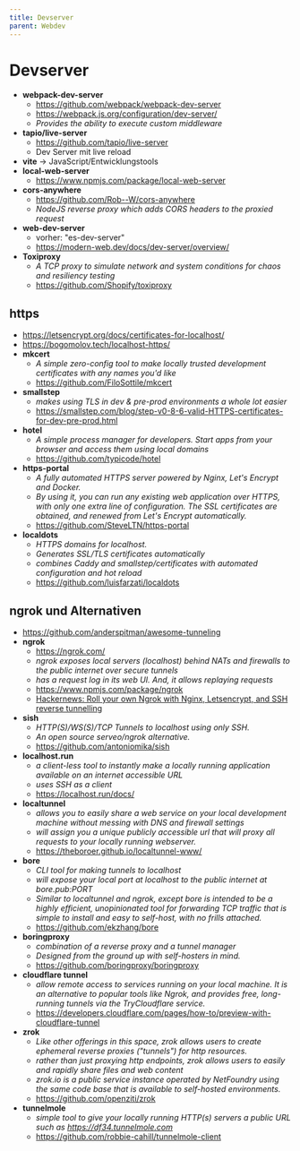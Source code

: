 ```yaml
---
title: Devserver
parent: Webdev
---
```


# Devserver
- **webpack-dev-server**
  - <https://github.com/webpack/webpack-dev-server>
  - <https://webpack.js.org/configuration/dev-server/>
  - *Provides the ability to execute custom middleware*
- **tapio/live-server**
  - <https://github.com/tapio/live-server>
  - Dev Server mit live reload
- **vite** → JavaScript/Entwicklungstools
- **local-web-server**
  - <https://www.npmjs.com/package/local-web-server>
- **cors-anywhere**
  - <https://github.com/Rob--W/cors-anywhere>
  - *NodeJS reverse proxy which adds CORS headers to the proxied request*
- **web-dev-server**
  - vorher: "es-dev-server"
  - <https://modern-web.dev/docs/dev-server/overview/>
- **Toxiproxy**
  - *A TCP proxy to simulate network and system conditions for chaos and resiliency testing* 
  - <https://github.com/Shopify/toxiproxy> 


## https
- <https://letsencrypt.org/docs/certificates-for-localhost/>
- <https://bogomolov.tech/localhost-https/>
- **mkcert**
  - *A simple zero-config tool to make locally trusted development certificates with any names you'd like*
  - <https://github.com/FiloSottile/mkcert>
- **smallstep**
  - *makes using TLS in dev & pre-prod environments a whole lot easier*
  - <https://smallstep.com/blog/step-v0-8-6-valid-HTTPS-certificates-for-dev-pre-prod.html>
- **hotel**
  - *A simple process manager for developers. Start apps from your browser and access them using local domains*
  - <https://github.com/typicode/hotel>
- **https-portal**
  - *A fully automated HTTPS server powered by Nginx, Let's Encrypt and Docker.*
  - *By using it, you can run any existing web application over HTTPS, with only one extra line of configuration. The SSL certificates are obtained, and renewed from Let's Encrypt automatically.*
  - <https://github.com/SteveLTN/https-portal>
- **localdots**
  - *HTTPS domains for localhost.*
  - *Generates SSL/TLS certificates automatically*
  - *combines Caddy and smallstep/certificates with automated configuration and hot reload*
  - <https://github.com/luisfarzati/localdots>


## ngrok und Alternativen
- <https://github.com/anderspitman/awesome-tunneling>
- **ngrok**
  - <https://ngrok.com/>
  - *ngrok exposes local servers (localhost) behind NATs and firewalls to the public internet over secure tunnels*
  - *has a request log in its web UI. And, it allows replaying requests*
  - <https://www.npmjs.com/package/ngrok>
  - [Hackernews: Roll your own Ngrok with Nginx, Letsencrypt, and SSH reverse tunnelling](https://news.ycombinator.com/item?id=30891494)
- **sish**
  - *HTTP(S)/WS(S)/TCP Tunnels to localhost using only SSH.*
  - *An open source serveo/ngrok alternative.*
  - <https://github.com/antoniomika/sish>
- **localhost.run**
  - *a client-less tool to instantly make a locally running application available on an internet accessible URL*
  - *uses SSH as a client*
  - <https://localhost.run/docs/>
- **localtunnel**
  - *allows you to easily share a web service on your local development machine without messing with DNS and firewall settings*
  - *will assign you a unique publicly accessible url that will proxy all requests to your locally running webserver.*
  - <https://theboroer.github.io/localtunnel-www/>
- **bore**
  - *CLI tool for making tunnels to localhost*
  - *will expose your local port at localhost to the public internet at bore.pub:PORT*
  - *Similar to localtunnel and ngrok, except bore is intended to be a highly efficient, unopinionated tool for forwarding TCP traffic that is simple to install and easy to self-host, with no frills attached.*
  - <https://github.com/ekzhang/bore>
- **boringproxy**
  - *combination of a reverse proxy and a tunnel manager*
  - *Designed from the ground up with self-hosters in mind.*
  - <https://github.com/boringproxy/boringproxy>
- **cloudflare tunnel**
  - *allow remote access to services running on your local machine. It is an alternative to popular tools like Ngrok, and provides free, long-running tunnels via the TryCloudflare service.*
  - <https://developers.cloudflare.com/pages/how-to/preview-with-cloudflare-tunnel>
- **zrok**
  - *Like other offerings in this space, zrok allows users to create ephemeral reverse proxies ("tunnels") for http resources.*
  - *rather than just proxying http endpoints, zrok allows users to easily and rapidly share files and web content*
  - *zrok.io is a public service instance operated by NetFoundry using the same code base that is available to self-hosted environments.*
  - <https://github.com/openziti/zrok>
- **tunnelmole**
  - *simple tool to give your locally running HTTP(s) servers a public URL such as https://df34.tunnelmole.com*
  - <https://github.com/robbie-cahill/tunnelmole-client>
